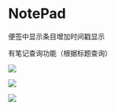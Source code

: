 # NotePad
便签中显示条目增加时间戳显示   

有笔记查询功能（根据标题查询）  

![](https://i.loli.net/2018/06/03/5b1403ded7a14.jpg)   

![](https://i.loli.net/2018/06/03/5b1403ff9d889.jpg)   

![](https://i.loli.net/2018/06/03/5b1404cd758a4.jpg) 
